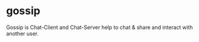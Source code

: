 # gossip
Gossip is Chat-Client and Chat-Server help to chat &amp; share and interact with another user.
